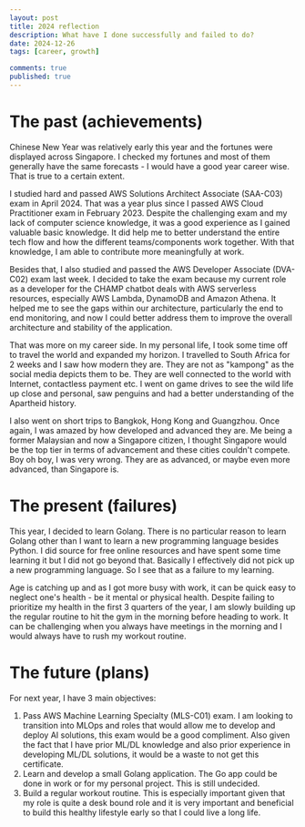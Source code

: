 ```yaml
---
layout: post
title: 2024 reflection
description: What have I done successfully and failed to do?
date: 2024-12-26
tags: [career, growth]

comments: true
published: true
---
```

# The past (achievements)
Chinese New Year was relatively early this year and the fortunes were displayed across Singapore. I checked my fortunes and most of them generally have the same forecasts - I would have a good year career wise. That is true to a certain extent.

I studied hard and passed AWS Solutions Architect Associate (SAA-C03) exam in April 2024. That was a year plus since I passed AWS Cloud Practitioner exam in February 2023. Despite the challenging exam and my lack of computer science knowledge, it was a good experience as I gained valuable basic knowledge. It did help me to better understand the entire tech flow and how the different teams/components work together. With that knowledge, I am able to contribute more meaningfully at work.

Besides that, I also studied and passed the AWS Developer Associate (DVA-C02) exam last week. I decided to take the exam because my current role as a developer for the CHAMP chatbot deals with AWS serverless resources, especially AWS Lambda, DynamoDB and Amazon Athena. It helped me to see the gaps within our architecture, particularly the end to end monitoring, and now I could better address them to improve the overall architecture and stability of the application. 

That was more on my career side. In my personal life, I took some time off to travel the world and expanded my horizon. I travelled to South Africa for 2 weeks and I saw how modern they are. They are not as "kampong" as the social media depicts them to be. They are well connected to the world with Internet, contactless payment etc. I went on game drives to see the wild life up close and personal, saw penguins and had a better understanding of the Apartheid history. 

I also went on short trips to Bangkok, Hong Kong and Guangzhou. Once again, I was amazed by how developed and advanced they are. Me being a former Malaysian and now a Singapore citizen, I thought Singapore would be the top tier in terms of advancement and these cities couldn't compete. Boy oh boy, I was very wrong. They are as advanced, or maybe even more advanced, than Singapore is. 


# The present (failures)
This year, I decided to learn Golang. There is no particular reason to learn Golang other than I want to learn a new programming language besides Python. I did source for free online resources and have spent some time learning it but I did not go beyond that. Basically I effectively did not pick up a new programming language. So I see that as a failure to my learning. 

Age is catching up and as I got more busy with work, it can be quick easy to neglect one's health - be it mental or physical health. Despite failing to prioritize my health in the first 3 quarters of the year, I am slowly building up the regular routine to hit the gym in the morning before heading to work. It can be challenging when you always have meetings in the morning and I would always have to rush my workout routine.

# The future (plans)
For next year, I have 3 main objectives:
1. Pass AWS Machine Learning Specialty (MLS-C01) exam. I am looking to transition into MLOps and roles that would allow me to develop and deploy AI solutions, this exam would be a good compliment. Also given the fact that I have prior ML/DL knowledge and also prior experience in developing ML/DL solutions, it would be a waste to not get this certificate.
2. Learn and develop a small Golang application. The Go app could be done in work or for my personal project. This is still undecided.
3. Build a regular workout routine. This is especially important given that my role is quite a desk bound role and it is very important and beneficial to build this healthy lifestyle early so that I could live a long life.